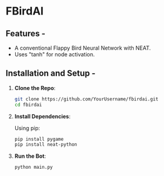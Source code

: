 # FBirdAI

## Features -

- A conventional Flappy Bird Neural Network with NEAT.
- Uses "tanh" for node activation. 
  
## Installation and Setup -

1. **Clone the Repo**:

    ```bash
    git clone https://github.com/YourUsername/fbirdai.git
    cd fbirdai
    ```

2. **Install Dependencies**:

    Using pip:

    ```bash
    pip install pygame
    pip install neat-python
    ```

3. **Run the Bot**:

    ```bash
    python main.py
    ```
